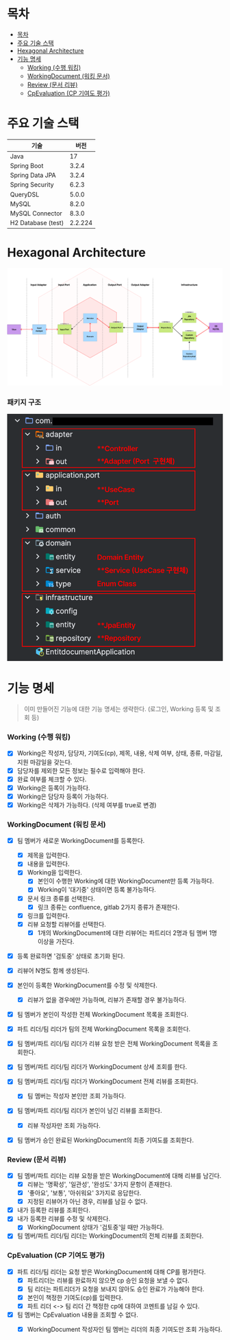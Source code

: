 # 목차

- [목차](#목차)
- [주요 기술 스택](#주요-기술-스택)
- [Hexagonal Architecture](#hexagonal-architecture)
- [기능 명세](#기능-명세)
    - [Working (수행 워킹)](#working-수행-워킹)
    - [WorkingDocument (워킹 문서)](#workingdocument-워킹-문서)
    - [Review (문서 리뷰)](#review-문서-리뷰)
    - [CpEvaluation (CP 기여도 평가)](#cpevaluation-cp-기여도-평가)

# 주요 기술 스택

| 기술                 | 버전      |
|--------------------|---------|
| Java               | 17      |
| Spring Boot        | 3.2.4   |
| Spring Data JPA    | 3.2.4   |
| Spring Security    | 6.2.3   |
| QueryDSL           | 5.0.0   |
| MySQL              | 8.2.0   |
| MySQL Connector    | 8.3.0   |
| H2 Database (test) | 2.2.224 |

# Hexagonal Architecture

![hexagonal-architecture](./asset/hexagonal-architecture.png)

### 패키지 구조

![package-structure](./asset/package.png)

# 기능 명세

> 이미 만들어진 기능에 대한 기능 명세는 생략한다. (로그인, Working 등록 및 조회 등)

### Working (수행 워킹)

- [x] Working은 작성자, 담당자, 기여도(cp), 제목, 내용, 삭제 여부, 상태, 종류, 마감일, 지원 마감일을 갖는다.
- [x] 담당자를 제외한 모든 정보는 필수로 입력해야 한다.
- [x] 완료 여부를 체크할 수 있다.
- [x] Working은 등록이 가능하다.
- [x] Working은 담당자 등록이 가능하다.
- [x] Working은 삭제가 가능하다. (삭제 여부를 true로 변경)

### WorkingDocument (워킹 문서)

- [x] 팀 멤버가 새로운 WorkingDocument를 등록한다.
    - [x] 제목을 입력한다.
    - [x] 내용을 입력한다.
    - [x] Working을 입력한다.
        - [x] 본인이 수행한 Working에 대한 WorkingDocument만 등록 가능하다.
        - [x] Working이 '대기중' 상태이면 등록 불가능하다.
    - [x] 문서 링크 종류를 선택한다.
        - [x] 링크 종류는 confluence, gitlab 2가지 종류가 존재한다.
    - [x] 링크를 입력한다.
    - [x] 리뷰 요청할 리뷰어를 선택한다.
        - [x] 1개의 WorkingDocument에 대한 리뷰어는 파트리더 2명과 팀 멤버 1명 이상을 가진다.
- [x] 등록 완료하면 '검토중' 상태로 초기화 된다.
- [x] 리뷰어 N명도 함께 생성된다.

- [x] 본인이 등록한 WorkingDocument를 수정 및 삭제한다.
    - [x] 리뷰가 없을 경우에만 가능하며, 리뷰가 존재할 경우 불가능하다.

- [x] 팀 멤버가 본인이 작성한 전체 WorkingDocument 목록을 조회한다.
- [x] 파트 리더/팀 리더가 팀의 전체 WorkingDocument 목록을 조회한다.
- [x] 팀 멤버/파트 리더/팀 리더가 리뷰 요청 받은 전체 WorkingDocument 목록을 조회한다.
- [x] 팀 멤버/파트 리더/팀 리더가 WorkingDocument 상세 조회를 한다.
- [x] 팀 멤버/파트 리더/팀 리더가 WorkingDocument 전체 리뷰를 조회한다.
    - [x] 팀 멤버는 작성자 본인만 조회 가능하다.
- [x] 팀 멤버/파트 리더/팀 리더가 본인이 남긴 리뷰를 조회한다.
    - [x] 리뷰 작성자만 조회 가능하다.
- [x] 팀 멤버가 승인 완료된 WorkingDocument의 최종 기여도를 조회한다.

### Review (문서 리뷰)

- [x] 팀 멤버/파트 리더는 리뷰 요청을 받은 WorkingDocument에 대해 리뷰를 남긴다.
    - [x] 리뷰는 '명확성', '일관성', '완성도' 3가지 문항이 존재한다.
    - [x] '좋아요', '보통', '아쉬워요' 3가지로 응답한다.
    - [x] 지정된 리뷰어가 아닌 경우, 리뷰를 남길 수 없다.
- [x] 내가 등록한 리뷰를 조회한다.
- [x] 내가 등록한 리뷰를 수정 및 삭제한다.
    - [x] WorkingDocument 상태가 '검토중'일 때만 가능하다.
- [x] 팀 멤버/파트 리더/팀 리더는 WorkingDocument의 전체 리뷰를 조회한다.

### CpEvaluation (CP 기여도 평가)

- [x] 파트 리더/팀 리더는 요청 받은 WorkingDocument에 대해 CP를 평가한다.
    - [x] 파트리더는 리뷰를 완료하지 않으면 cp 승인 요청을 보낼 수 없다.
    - [x] 팀 리더는 파트리더가 요청을 보내지 않아도 승인 완료가 가능해야 한다.
    - [x] 본인이 책정한 기여도(cp)를 입력한다.
    - [x] 파트 리더 <-> 팀 리더 간 책정한 cp에 대하여 코멘트를 남길 수 있다.
- [x] 팀 멤버는 CpEvaluation 내용을 조회할 수 없다.
    - [x] WorkingDocument 작성자인 팀 멤버는 리더의 최종 기여도만 조회 가능하다.


